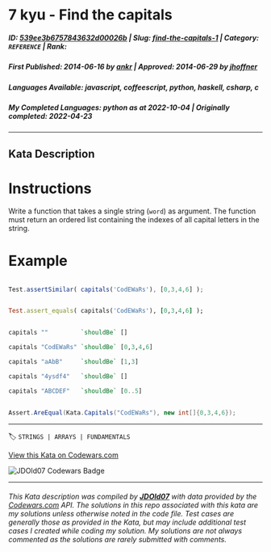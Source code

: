 # 7 kyu - Find the capitals

##### **ID**: [539ee3b6757843632d00026b](https://www.codewars.com/kata/539ee3b6757843632d00026b) | **Slug**: [find-the-capitals-1](https://www.codewars.com/kata/539ee3b6757843632d00026b) | **Category**: `REFERENCE` | **Rank**: <span style="color:white">7 kyu</span>

##### **First Published**: 2014-06-16 ***by*** [ankr](https://www.codewars.com/users/ankr) | **Approved**: 2014-06-29 ***by*** [jhoffner](https://www.codewars.com/users/jhoffner)

##### **Languages Available**: javascript, coffeescript, python, haskell, csharp, c

##### **My Completed Languages**: python ***as at*** 2022-10-04 | **Originally completed**: 2022-04-23

---

## Kata Description


# Instructions 



Write a function that takes a single string (`word`) as argument. The function must return an ordered list containing the indexes of all capital letters in the string.



# Example



```javascript

Test.assertSimilar( capitals('CodEWaRs'), [0,3,4,6] );

```

```ruby

Test.assert_equals( capitals('CodEWaRs'), [0,3,4,6] );

```

```haskell

capitals ""         `shouldBe` []

capitals "CodEWaRs" `shouldBe` [0,3,4,6]

capitals "aAbB"     `shouldBe` [1,3]

capitals "4ysdf4"   `shouldBe` []

capitals "ABCDEF"   `shouldBe` [0..5]

```

```csharp

Assert.AreEqual(Kata.Capitals("CodEWaRs"), new int[]{0,3,4,6});

```

---


🏷 `STRINGS | ARRAYS | FUNDAMENTALS`


[View this Kata on Codewars.com](https://www.codewars.com/kata/539ee3b6757843632d00026b)

![](https://www.codewars.com/users/jdold07/badges/large "JDOld07 Codewars Badge")

---

###### *This Kata description was compiled by [**JDOld07**](https://tpstech.dev) with data provided by the [Codewars.com](https://www.codewars.com) API.  The solutions in this repo associated with this kata are my solutions unless otherwise noted in the code file.  Test cases are generally those as provided in the Kata, but may include additional test cases I created while coding my solution.  My solutions are not always commented as the solutions are rarely submitted with comments.*

